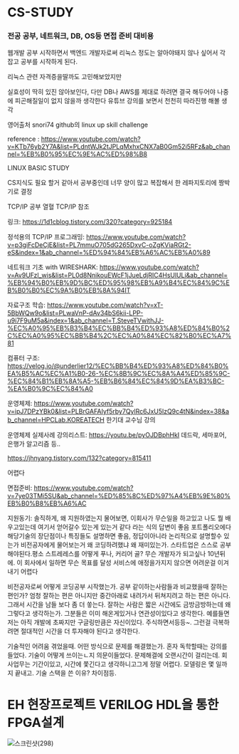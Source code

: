 # CS-STUDY


### 전공 공부, 네트워크, DB, OS등 면접 준비 대비용


웹개발 공부 시작하면서 백엔드 개발자로써 리눅스 정도는 알아야돼지 않나 싶어서 각 잡고 공부를 시작하게 된다.

리눅스 관련 자격증을딸까도 고민해보았지만

실효성이 딱히 있진 않아보인다, 다만 DB나 AWS를 제대로 하려면 결국 해두어야 나중에 피곤해질일이 없지 않을까 생각한다
유튜브 강의를 보면서 천천히 따라진행 해볼 생각

영어출처 snori74 github의 linux up skill challenge


reference : https://www.youtube.com/watch?v=KTb76yb2Y7A&list=PLdntWJk2tJPLqMxhxCNX7aB0Gm52i5RFz&ab_channel=%EB%B0%95%EC%9E%AC%ED%98%B8

LINUX BASIC STUDY

CS지식도 필요 할거 같아서 공부중인데 너무  양이 많고 복잡해서 한 레파지토리에 짱박기로 결정

TCP/IP 공부 열혈 TCP/IP 참조

링크: https://1d1cblog.tistory.com/320?category=925184

정석용의 TCP/IP 프로그래밍: https://www.youtube.com/watch?v=p3giFcDeCjE&list=PL7mmuO705dG265DxvC-oZgKViaRGt2-eS&index=1&ab_channel=%ED%94%84%EB%A6%AC%EB%A0%89

네트워크 기초 with WIRESHARK: https://www.youtube.com/watch?v=Av9UFzl_wis&list=PL0d8NnikouEWcF1jJueLdjRIC4HsUlULi&ab_channel=%EB%94%B0%EB%9D%BC%ED%95%98%EB%A9%B4%EC%84%9C%EB%B0%B0%EC%9A%B0%EB%8A%94IT


자료구조 학습: https://www.youtube.com/watch?v=xT-5BbWQw9o&list=PLwaVnP-dAv34bS6kii-LPP-u9i7F9uM5a&index=1&ab_channel=T.SteveTVwithJJ-%EC%A0%95%EB%B3%B4%EC%BB%B4%ED%93%A8%ED%84%B0%2C%EC%A0%95%EC%BB%B4%2C%EC%A0%84%EC%82%B0%EC%A7%81

컴퓨터 구조: https://velog.io/@underlier12/%EC%BB%B4%ED%93%A8%ED%84%B0%EA%B5%AC%EC%A1%B0-26-%EC%8B%9C%EC%8A%A4%ED%85%9C-%EC%84%B1%EB%8A%A5-%EB%B6%84%EC%84%9D%EA%B3%BC-%EA%B0%9C%EC%84%A0

운영체제: https://www.youtube.com/watch?v=ipJ7DPzYBk0&list=PLBrGAFAIyf5rby7QylRc6JxU5lzQ9c4tN&index=38&ab_channel=HPCLab.KOREATECH
한기대 교수님 강의

운영체제 실제사례 강의리스트: https://youtu.be/pyOJDBphHkI
데드락, 세마포어, 은행가 알고리즘 등..

https://jhnyang.tistory.com/132?category=815411

어렵다

면접준비: https://www.youtube.com/watch?v=7ye03TMi5SU&ab_channel=%ED%85%8C%ED%97%A4%EB%9E%80%EB%B0%B8%EB%A6%AC

지원동기: 솔직하게, 왜 지원하였는지 물어보면, 이회사가 무슨일을 하고있고 나도 뭘 배우고있는데 여기서 얻어갈수 있는게 있는거 같다 라는 식의 답변이 좋음
포트폴리오에다 해당기술의 장단점이나 특징들도 설명하면 좋음, 정답이아니라 논리적으로 설명할수 있는가
비전공자에게 물어보는거 왜 코딩하려했냐 왜 재미있는가.  스타트업은 스스로 공부해야된다.평소 스트레레스를 어떻게 푸나, 커리어 골? 무슨 개발자가 되고싶나 10년뒤에. 이 회사에서 일하면 무슨 목표를 달성
서비스에 애정을가지지 않으면 어려운걸 이겨내기 어렵다

비전공자로써 어떻게 코딩공부 시작했는가. 공부 같이하는사람들과 비교했을때 잘하는편인가?
엄청 잘하는 편은 아니지만 중간아래로 내려가서 뒤쳐지려고 하는 편은 아니다. 그래서 시간을 남들 보다 좀 더 쏳는다. 
잘하는 사람은 짧은 시간에도 금방금방하는데 왜그렇다고 생각하는가.
그분들은 이미 해온게있거나 연관성이있다고 생각한다. 예를들면 저는 아직 개발에 초짜지만
구글링만큼은 자신이있다. 주식하면서등등~. 그런걸 극복하려면 절대적인 시간을 더 투자해야 된다고 생각한다.

기술적인 어려움 겪었을때. 어떤 방식으로 문제를 해결했는가. 혼자 독학할때는 강의를 들었다. 기술이 어떻게 쓰이는ㄴ지 의문이들었다. 문제해결에 오랜시간이 걸리는데. 회사업무는 기간이있고, 시간에 쫓긴다고 생각하니고그게 정말 어렵다. 모델링은 몇 일까지 끝내고. 기술 스택을 쓴 이유? 차이점등.

# EH 현장프로젝트 VERILOG HDL을 통한 FPGA설계

![스크린샷(298)](https://user-images.githubusercontent.com/75001605/126116641-81129b0d-200c-4c5c-99e4-55bcdb9a5ecc.png)



